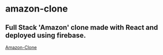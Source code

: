 # amazon-clone
## Full Stack 'Amazon' clone made with React and deployed using firebase.

[Amazon-Clone](https://clone-fa779.web.app)

